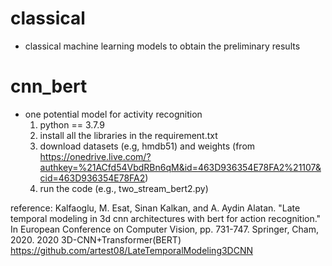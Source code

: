 

# classical
- classical machine learning models to obtain the preliminary results

# cnn_bert 
-  one potential model for activity recognition
    1. python   ==  3.7.9
    2. install all the libraries in the requirement.txt
    3. download datasets (e.g, hmdb51) and weights (from https://onedrive.live.com/?authkey=%21ACfd54VbdRBn6qM&id=463D936354E78FA2%21107&cid=463D936354E78FA2)
    4. run the code (e.g., two_stream_bert2.py)
    
    
    
reference:
    Kalfaoglu, M. Esat, Sinan Kalkan, and A. Aydin Alatan. "Late temporal modeling in 3d cnn architectures with bert for action recognition." In European Conference on Computer Vision, pp. 731-747. Springer, Cham, 2020.
    2020
    3D-CNN+Transformer(BERT)
    https://github.com/artest08/LateTemporalModeling3DCNN



